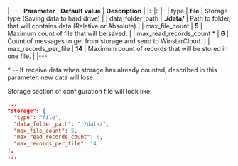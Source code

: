 |---
| **Parameter**            | **Default value**                            | **Description**                                                |
|:-|:-|-
| type                     | **file**                                     | Storage type (Saving data to hard drive)                       |
| data_folder_path         | **./data/**                                  | Path to folder, that will contains data (Relative or Absolute).|
| max_file_count           | **5**                                        | Maximum count of file that will be saved.                      |
| max_read_records_count * | **6**                                        | Count of messages to get from storage and send to WinstarCloud. |
| max_records_per_file     | **14**                                       | Maximum count of records that will be stored in one file.      |
|---


\* -- If receive data when storage has already counted, described in this parameter, new data will lose.

Storage section of configuration file will look like:

```json
...
"storage": {
  "type": "file",
  "data_folder_path": "./data/",
  "max_file_count": 5,
  "max_read_records_count": 6,
  "max_records_per_file": 14
},
...
```

